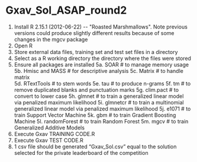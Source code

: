 Gxav_Sol_ASAP_round2
====================

1.  Install R 2.15.1 (2012-06-22) -- "Roasted Marshmallows". Note previous versions could produce slightly different results because of some changes in the mgcv package
2.	Open R
3.	Store external data files, training set and test set files in a directory 
4.	Select as a R working directory the directory where the files were stored
5.	Ensure all packages are installed
5a.	SOAR # to manage memory usage
5b.	Hmisc and MASS # for descriptive analysis
5c.	Matrix # to handle matrix  
5d.	RTextTools # to stem words
5e.	tau # to produce n-grams
5f.	tm # to remove duplicated blanks and punctuation marks
5g.	clim.pact # to convert to lower case
5h.	glmnet # to train a generalized linear model via penalized maximum likelihood
5i.	glmnetcr # to train a multinomial generalized linear model via penalized maximum likelihood
5j.	e1071 # to train Support Vector Machine
5k.	gbm # to train Gradient Boosting Machine 
5l.	randomForest # to train Random Forest
5m.	mgcv # to train Generalized Additive Models
6.	Execute Gxav TRAINING CODE.R
7.	Execute Gxav TEST CODE.R
8.	1 csv file should be generated “Gxav_Sol.csv” equal to the solution selected for the private leaderboard of the competition
